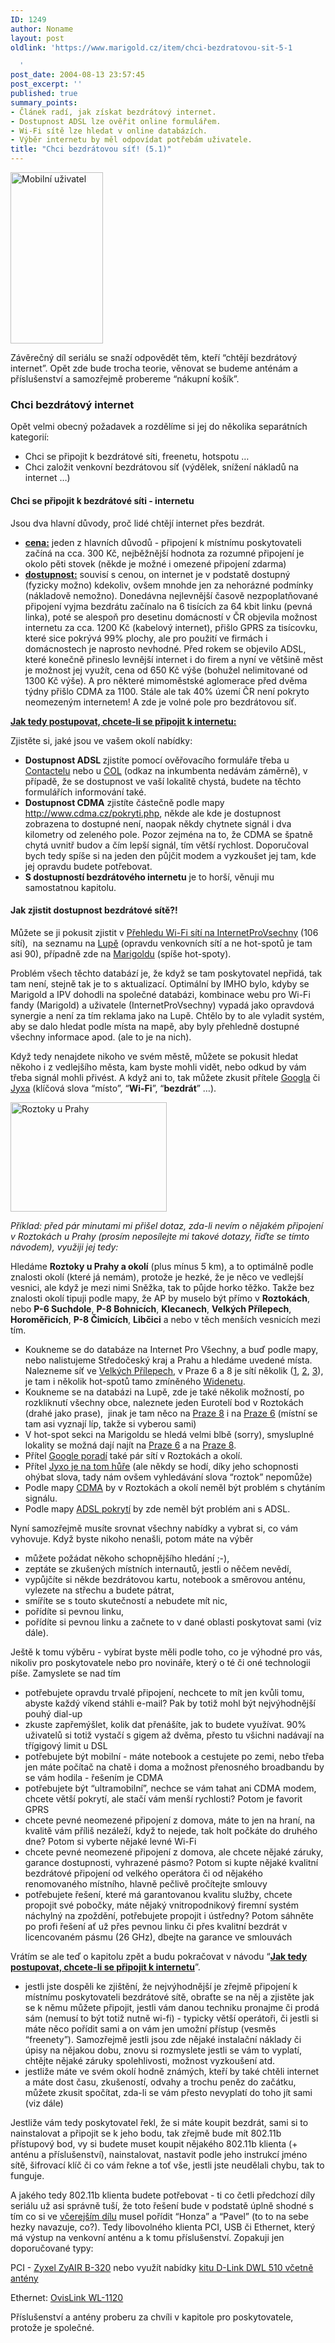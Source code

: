 ```yaml
---
ID: 1249
author: Noname
layout: post
oldlink: 'https://www.marigold.cz/item/chci-bezdratovou-sit-5-1

  '
post_date: 2004-08-13 23:57:45
post_excerpt: ''
published: true
summary_points:
- Článek radí, jak získat bezdrátový internet.
- Dostupnost ADSL lze ověřit online formulářem.
- Wi-Fi sítě lze hledat v online databázích.
- Výběr internetu by měl odpovídat potřebám uživatele.
title: "Chci bezdrátovou síť! (5.1)"
---
```


<div class="rightbox"><img src="/wp-content/uploads/cache/20040814-mobileuser.gif" alt="Mobilní uživatel" width="148" height="274" /></div><p>
Závěrečný díl seriálu se snaží odpovědět těm, kteří &#8220;chtějí bezdrátový internet&#8221;. Opět zde bude trocha teorie, věnovat se budeme anténám a příslušenství a samozřejmě probereme &#8220;nákupní košík&#8221;.</p>

<h3>Chci bezdrátový internet</h3>
<p>
Opět velmi obecný požadavek a rozdělíme si jej do několika separátních kategorií:</p>

<ul>
<li>Chci se připojit k bezdrátové síti, freenetu, hotspotu &#8230;</li>
<li>Chci založit venkovní bezdrátovou síť (výdělek, snížení nákladů na internet &#8230;)</li>
</ul>
<h4>Chci se připojit k bezdrátové síti - internetu</h4>
<p>
Jsou dva hlavní důvody, proč lidé chtějí internet přes bezdrát.</p>

<ul>
<li><strong><u>cena:</u></strong> jeden z hlavních důvodů - připojení k místnímu poskytovateli začíná na cca. 300 Kč, nejběžnější hodnota za rozumné připojení je okolo pěti stovek (někde je možné i omezené připojení zdarma)</li>
<li><strong><u>dostupnost:</u></strong> souvisí s cenou, on internet je v podstatě dostupný (fyzicky možno) kdekoliv, ovšem mnohde jen za nehorázné podmínky (nákladově nemožno). Donedávna nejlevnější časově nezpoplatňované připojení vyjma bezdrátu začínalo na 6 tisících za 64 kbit linku (pevná linka), poté se alespoň pro desetinu domácností v ČR objevila možnost internetu za cca. 1200 Kč (kabelový internet), přišlo GPRS za tisícovku, které sice pokrývá 99% plochy, ale pro použití ve firmách i domácnostech je naprosto nevhodné. Před rokem se objevilo ADSL, které konečně přineslo levnější internet i do firem a nyní ve většině měst je možnost jej využít, cena od 650 Kč výše (bohužel nelimitované od 1300 Kč výše). A pro některé mimoměstské aglomerace před dvěma týdny přišlo CDMA za 1100. Stále ale tak 40% území ČR není pokryto neomezeným internetem! A zde je volné pole pro bezdrátovou síť.</li>
</ul>
<!--more--><p>
<strong><u>Jak tedy postupovat, chcete-li se připojit k internetu:</u></strong></p>
<p>
Zjistěte si, jaké jsou ve vašem okolí nabídky:</p>

<ul>
<li><strong>Dostupnost ADSL </strong>zjistíte pomocí ověřovacího formuláře třeba u <a href="http://www.contactel.cz/script/2_servplus.asp?rid=191&amp;hid=253">Contactelu</a> nebo u <a href="http://www.col.cz/products/internet/adsl/check_dslam.php">COL</a> (odkaz na inkumbenta nedávám záměrně), v případě, že se dostupnost ve vaší lokalitě chystá, budete na těchto formulářích informování také.</li>
<li><strong>Dostupnost CDMA</strong> zjistíte částečně podle mapy <a href="http://www.cdma.cz/pokryti.php">http://www.cdma.cz/pokryti.php</a>, někde ale kde je dostupnost zobrazena to dostupné není, naopak někdy chytnete signál i dva kilometry od zeleného pole. Pozor zejména na to, že CDMA se špatně chytá uvnitř budov a čím lepší signál, tím větší rychlost. Doporučoval bych tedy spíše si na jeden den půjčit modem a vyzkoušet jej tam, kde jej opravdu budete potřebovat.</li>
<li><strong>S dostupností bezdrátového internetu</strong> je to horší, věnuji mu samostatnou kapitolu.</li>
</ul>
<h4>Jak zjistit dostupnost bezdrátové sítě?!</h4>
<p>
Můžete se ji pokusit zjistit v <a href="http://www.internetprovsechny.cz/wifi.php">Přehledu Wi-Fi sítí na InternetProVsechny</a> (106 sítí),  na seznamu na <a href="http://wifi.lupa.cz/">Lupě</a> (opravdu venkovních sítí a ne hot-spotů je tam asi 90), případně zde na <a href="http://beta.marigold.cz/hotspoty">Marigoldu</a> (spíše hot-spoty).</p>
<p>
Problém všech těchto databází je, že když se tam poskytovatel nepřidá, tak tam není, stejně tak je to s aktualizací. Optimální by IMHO bylo, kdyby se Marigold a IPV dohodli na společné databázi, kombinace webu pro Wi-Fi fandy (Marigold) a uživatele (InternetProVsechny) vypadá jako opravdová synergie a není za tím reklama jako na Lupě. Chtělo by to ale vyladit systém, aby se dalo hledat podle místa na mapě, aby byly přehledně dostupné všechny informace apod. (ale to je na nich).</p>
<p>
Když tedy nenajdete nikoho ve svém městě, můžete se pokusit hledat někoho i z vedlejšího města, kam byste mohli vidět, nebo odkud by vám třeba signál mohli přivést. A když ani to, tak můžete zkusit přítele <a href="http://www.google.com/">Googla</a> či <a href="http://www.jyxo.com/">Jyxa</a> (klíčová slova &#8220;místo&#8221;, &#8220;<strong>Wi-Fi</strong>&#8221;, &#8220;<strong>bezdrát</strong>&#8221; &#8230;).</p>
<div class="rightbox"><img src="/wp-content/uploads/cache/20040814-roztoky.jpg" alt="Roztoky u Prahy" width="250" height="175" /></div><p>
<em>Příklad: před pár minutami mi přišel dotaz, zda-li nevím o nějakém připojení v Roztokách u Prahy (prosím neposílejte mi takové dotazy, řiďte se tímto návodem), využiji jej tedy:</em></p>
<p>
Hledáme <strong>Roztoky u Prahy a okolí</strong> (plus mínus 5 km), a to optimálně podle znalosti okolí (které já nemám), protože je hezké, že je něco ve vedlejší vesnici, ale když je mezi nimi Sněžka, tak to půjde horko těžko. Takže bez znalosti okolí tipuji podle mapy, že AP by muselo být přímo v <strong>Roztokách</strong>, nebo <strong>P-6 Suchdole</strong>, <strong>P-8 Bohnicích</strong>, <strong>Klecanech</strong>, <strong>Velkých Přílepech</strong>, <strong>Horoměřicích</strong>, <strong>P-8 Čimicích</strong>, <strong>Libčici</strong> a nebo v těch menších vesnicích mezi tím.</p>

<ul>
<li>Koukneme se do databáze na Internet Pro Všechny, a buď podle mapy, nebo nalistujeme Středočeský kraj a Prahu a hledáme uvedené místa. Nalezneme síť ve <a href="http://www.internetprovsechny.cz/wifi.php?show=true&amp;place=otvovice#otvovice">Velkých Přílepech</a>, v Praze 6 a 8 je sítí několik (<a href="http://www.internetprovsechny.cz/wifi.php?show=true&amp;region=praha&amp;view=map&amp;place=vasesitp7#vasesitp7">1</a>, <a href="http://www.internetprovsechny.cz/wifi.php?show=true&amp;region=praha&amp;view=foto&amp;place=praha_09#praha_09">2</a>, <a href="http://www.internetprovsechny.cz/wifi.php?show=true&amp;region=praha&amp;view=map&amp;place=praha_08#praha_08">3</a>), je tam i několik hot-spotů tamo zmíněného <a href="http://www.widenet.cz/index.php?look=T_hotspot.php">Widenetu</a>.</li>
<li>Koukneme se na databázi na Lupě, zde je také několik možností, po rozkliknutí všechny obce, naleznete jeden Eurotelí bod v Roztokách (drahé jako prase),  jinak je tam něco na <a href="http://wifi.lupa.cz/katalog/obce/praha/praha-8/">Praze 8</a> i na <a href="http://wifi.lupa.cz/katalog/obce/praha/praha-6/">Praze 6</a> (místní se tam asi vyznají líp, takže si vyberou sami)</li>
<li>V hot-spot sekci na Marigoldu se hledá velmi blbě (sorry), smysluplné lokality se možná dají najít na <a href="http://beta.marigold.cz/hotspoty2.html?mesto=Praha%206">Praze 6</a> a na <a href="http://beta.marigold.cz/hotspoty2.html?mesto=Praha%208">Praze 8</a>.</li>
<li>Přítel <a href="http://www.google.com/search?q=wi-fi+roztoky+-eurotel">Google poradí</a> také pár sítí v Roztokách a okolí.</li>
<li>Přítel <a href="http://jyxo.cz/s?s=roztoky+Wi-fi+-eurotel">Jyxo je na tom hůře</a> (ale někdy se hodí, díky jeho schopnosti ohýbat slova, tady nám ovšem vyhledávání slova &#8220;roztok&#8221; nepomůže)</li>
<li>Podle mapy <a href="http://www.cdma.cz/pokryti.php">CDMA</a> by v Roztokách a okolí neměl být problém s chytáním signálu.</li>
<li>Podle mapy <a href="http://www.internetprovsechny.cz/mapadsl.php">ADSL pokrytí</a> by zde neměl být problém ani s ADSL.</li>
</ul>
<p>
Nyní samozřejmě musíte srovnat všechny nabídky a vybrat si, co vám vyhovuje. Když byste nikoho nenašli, potom máte na výběr</p>

<ul>
<li>můžete požádat někoho schopnějšího hledání ;-),</li>
<li>zeptáte se zkušených místních internautů, jestli o něčem nevědí,</li>
<li>vypůjčíte si někde bezdrátovou kartu, notebook a směrovou anténu, vylezete na střechu a budete pátrat,</li>
<li>smíříte se s touto skutečností a nebudete mít nic,</li>
<li>pořídíte si pevnou linku,</li>
<li>pořídíte si pevnou linku a začnete to v dané oblasti poskytovat sami (viz dále).</li>
</ul>
<p>
Ještě k tomu výběru - vybírat byste měli podle toho, co je výhodné pro vás, nikoliv pro poskytovatele nebo pro novináře, který o té či oné technologii píše. Zamyslete se nad tím</p>

<ul>
<li>potřebujete opravdu trvalé připojení, nechcete to mít jen kvůli tomu, abyste každý víkend stáhli e-mail? Pak by totiž mohl být nejvýhodnější pouhý dial-up</li>
<li>zkuste zapřemýšlet, kolik dat přenášíte, jak to budete využívat. 90% uživatelů si totiž vystačí s gigem až dvěma, přesto tu všichni nadávají na třígigový limit u DSL</li>
<li>potřebujete být mobilní - máte notebook a cestujete po zemi, nebo třeba jen máte počítač na chatě i doma a možnost přenosného broadbandu by se vám hodila - řešením je CDMA</li>
<li>potřebujete být &#8220;ultramobilní&#8221;, nechce se vám tahat ani CDMA modem, chcete větší pokrytí, ale stačí vám menší rychlosti? Potom je favorit GPRS</li>
<li>chcete pevné neomezené připojení z domova, máte to jen na hraní, na kvalitě vám příliš nezáleží, když to nejede, tak holt počkáte do druhého dne? Potom si vyberte nějaké levné Wi-Fi</li>
<li>chcete pevné neomezené připojení z domova, ale chcete nějaké záruky, garance dostupnosti, vyhrazené pásmo? Potom si kupte nějaké kvalitní bezdrátové připojení od velkého operátora či od nějakého renomovaného místního, hlavně pečlivě pročítejte smlouvy</li>
<li>potřebujete řešení, které má garantovanou kvalitu služby, chcete propojit své pobočky, máte nějaký vnitropodnikový firemní systém náchylný na zpoždění, potřebujete propojit i ústředny? Potom sáhněte po profi řešení ať už přes pevnou linku či přes kvalitní bezdrát v licencovaném pásmu (26 GHz), dbejte na garance ve smlouvách</li>
</ul>
<p>
Vrátím se ale teď o kapitolu zpět a budu pokračovat v návodu &#8220;<strong><u>Jak tedy postupovat, chcete-li se připojit k internetu</u></strong>&#8221;.</p>

<ul>
<li>jestli jste dospěli ke zjištění, že nejvýhodnější je zřejmě připojení k místnímu poskytovateli bezdrátové sítě, obraťte se na něj a zjistěte jak se k němu můžete připojit, jestli vám danou techniku pronajme či prodá sám (nemusí to být totiž nutně wi-fi) - typicky větší operátoři, či jestli si máte něco pořídit sami a on vám jen umožní přístup (vesměs &#8220;freenety&#8221;). Samozřejmě jestli jsou zde nějaké instalační náklady či úpisy na nějakou dobu, znovu si rozmyslete jestli se vám to vyplatí, chtějte nějaké záruky spolehlivosti, možnost vyzkoušení atd.</li>
<li>jestliže máte ve svém okolí hodně známých, kteří by také chtěli internet a máte dost času, zkušeností, odvahy a trochu peněz do začátku, můžete zkusit spočítat, zda-li se vám přesto nevyplatí do toho jít sami (viz dále)</li>
</ul>
<p>
Jestliže vám tedy poskytovatel řekl, že si máte koupit bezdrát, sami si to nainstalovat a připojit se k jeho bodu, tak zřejmě bude mít 802.11b přístupový bod, vy si budete muset koupit nějakého 802.11b klienta (+ anténu a příslušenství), nainstalovat, nastavit podle jeho instrukcí jméno sítě, šifrovací klíč či co vám řekne a toť vše, jestli jste neudělali chybu, tak to funguje.</p>
<p>
A jakého tedy 802.11b klienta budete potřebovat - ti co četli předchozí díly seriálu už asi správně tuší, že toto řešení bude v podstatě úplně shodné s tím co si ve <a href="/item/chci-bezdratovou-sit-4">včerejším dílu</a> musel pořídit &#8220;Honza&#8221; a &#8220;Pavel&#8221; (to to na sebe hezky navazuje, co?). Tedy libovolného klienta PCI, USB či Ethernet, který má výstup na venkovní anténu a k tomu příslušenství. Zopakuji jen doporučované typy:</p>
<p>
PCI - <a href="http://www.wifishop.cz/inshop/shop.asp?ItemID=21140">Zyxel ZyAIR B-320</a> nebo využít nabídky <a href="http://www.wifishop.cz/inshop/shop.asp?ItemID=21055">kitu D-Link DWL 510 včetně antény</a></p>
<p>
Ethernet: <a href="http://www.wifishop.cz/inshop/shop.asp?ItemID=21091">OvisLink WL-1120</a></p>
<p>
Příslušenství a antény proberu za chvíli v kapitole pro poskytovatele, protože je společné.</p>